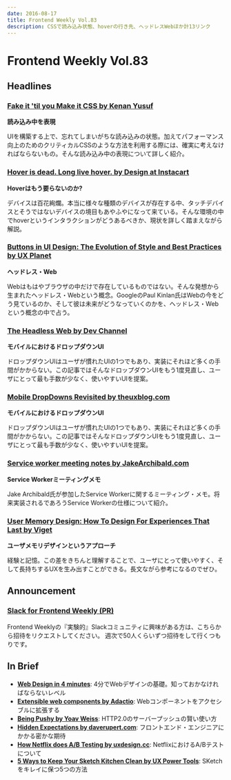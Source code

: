 ```yaml
---
date: 2016-08-17
title: Frontend Weekly Vol.83
description: CSSで読み込み状態、hoverの行き先、ヘッドレスWebほか計13リンク
---
```


# Frontend Weekly Vol.83

## Headlines

### [Fake it 'til you Make it CSS by Kenan Yusuf](https://kyusuf.com/post/fake-it-til-you-make-it-css)

**読み込み中を表現**

UIを構築する上で、忘れてしまいがちな読み込みの状態。加えてパフォーマンス向上のためのクリティカルCSSのような方法を利用する際には、確実に考えなければならないもの。そんな読み込み中の表現について詳しく紹介。

### [Hover is dead. Long live hover. by Design at Instacart](https://medium.com/instacart-design/hover-is-dead-long-live-hover-37a89d3795df#.sit49ytcb)

**Hoverはもう要らないのか?**

デバイスは百花絢爛。本当に様々な種類のデバイスが存在する中、タッチデバイスとそうではないデバイスの境目もあやふやになって来ている。そんな環境の中でhoverというインタラクションがどうあるべきか、現状を詳しく踏まえながら解説。

### [Buttons in UI Design: The Evolution of Style and Best Practices by UX Planet](https://uxplanet.org/buttons-in-ui-design-the-evolution-of-style-and-best-practices-56536dc5386e#.1v16wzz85)

**ヘッドレス・Web**

Webはもはやブラウザの中だけで存在しているものではない。そんな発想から生まれたヘッドレス・Webという概念。GoogleのPaul Kinlan氏はWebの今をどう見ているのか、そして彼は未来がどうなっていくのかを、ヘッドレス・Webという概念の中で占う。

### [The Headless Web by Dev Channel](https://medium.com/dev-channel/the-headless-web-de81ab21651f#.t9smqcotk)

**モバイルにおけるドロップダウンUI**

ドロップダウンUIはユーザが慣れたUIの1つでもあり、実装にそれほど多くの手間がかからない。この記事ではそんなドロップダウンUIをもう1度見直し、ユーザにとって最も手数が少なく、使いやすいUIを提案。

### [Mobile DropDowns Revisited by theuxblog.com](https://medium.theuxblog.com/mobile-dropdowns-revisited-17358ceb5340#.ukhpvelzr)

**モバイルにおけるドロップダウンUI**

ドロップダウンUIはユーザが慣れたUIの1つでもあり、実装にそれほど多くの手間がかからない。この記事ではそんなドロップダウンUIをもう1度見直し、ユーザにとって最も手数が少なく、使いやすいUIを提案。

### [Service worker meeting notes by JakeArchibald.com](https://jakearchibald.com/2016/service-worker-meeting-notes/)

**Service Workerミーティングメモ**

Jake Archibald氏が参加したService Workerに関するミーティング・メモ。将来実装されるであろうService Workerの仕様について紹介。

### [User Memory Design: How To Design For Experiences That Last by Viget](https://www.viget.com/articles/user-memory-design-how-to-design-for-experiences-that-last)

**ユーザメモリデザインというアプローチ**

経験と記憶。この差をきちんと理解することで、ユーザにとって使いやすく、そして長持ちするUXを生み出すことができる。長文ながら参考になるのでぜひ。

## Announcement

### [Slack for Frontend Weekly (PR)](https://studiomohawk.typeform.com/to/Kj8Gaj)

Frontend Weeklyの『実験的』Slackコミュニティに興味がある方は、こちらから招待をリクエストしてください。 週次で50人くらいずつ招待をして行くつもりです。

## In Brief

* [**Web Design in 4 minutes**](http://jgthms.com/web-design-in-4-minutes/): 4分でWebデザインの基礎。知っておかなければならないレベル
* [**Extensible web components by Adactio**](https://adactio.com/journal/11052): Webコンポーネントをアクセシブルに拡張する
* [**Being Pushy by Yoav Weiss**](https://blog.yoav.ws/being_pushy/): HTTP2.0のサーバープッシュの賢い使い方
* [**Hidden Expectations by daverupert.com**](http://daverupert.com/2016/08/hidden-expectations/): フロントエンド・エンジニアにかかる密かな期待
* [**How Netflix does A/B Testing by uxdesign.cc**](https://uxdesign.cc/how-netflix-does-a-b-testing-87df9f9bf57c#.rezog1jis): NetflixにおけるA/Bテストについて
* [**5 Ways to Keep Your Sketch Kitchen Clean by UX Power Tools**](https://medium.com/ux-power-tools/5-ways-to-keep-your-sketch-kitchen-clean-ea45ef547dfb#.5e7u5mixw): SKetchをキレイに保つ5つの方法